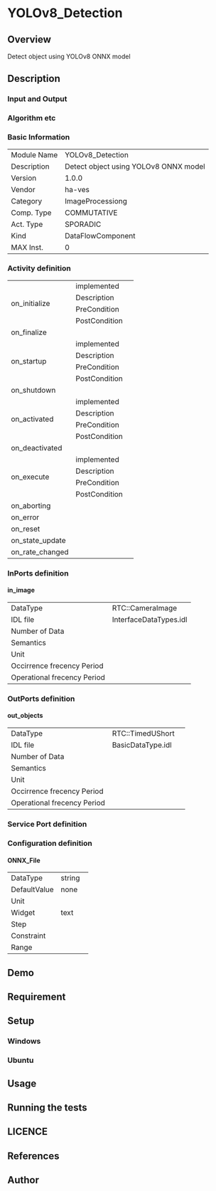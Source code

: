﻿# YOLOv8_Detection

## Overview

Detect object using YOLOv8 ONNX model

## Description



### Input and Output



### Algorithm etc



### Basic Information

|  |  |
----|---- 
| Module Name | YOLOv8_Detection |
| Description | Detect object using YOLOv8 ONNX model |
| Version | 1.0.0 |
| Vendor | ha-ves |
| Category | ImageProcessiong |
| Comp. Type | COMMUTATIVE |
| Act. Type | SPORADIC |
| Kind | DataFlowComponent |
| MAX Inst. | 0 |

### Activity definition

<table>
  <tr>
    <td rowspan="4">on_initialize</td>
    <td colspan="2">implemented</td>
    <tr>
      <td>Description</td>
      <td></td>
    </tr>
    <tr>
      <td>PreCondition</td>
      <td></td>
    </tr>
    <tr>
      <td>PostCondition</td>
      <td></td>
    </tr>
  </tr>
  <tr>
    <td>on_finalize</td>
    <td colspan="2"></td>
  </tr>
  <tr>
    <td rowspan="4">on_startup</td>
    <td colspan="2">implemented</td>
    <tr>
      <td>Description</td>
      <td></td>
    </tr>
    <tr>
      <td>PreCondition</td>
      <td></td>
    </tr>
    <tr>
      <td>PostCondition</td>
      <td></td>
    </tr>
  </tr>
  <tr>
    <td>on_shutdown</td>
    <td colspan="2"></td>
  </tr>
  <tr>
    <td rowspan="4">on_activated</td>
    <td colspan="2">implemented</td>
    <tr>
      <td>Description</td>
      <td></td>
    </tr>
    <tr>
      <td>PreCondition</td>
      <td></td>
    </tr>
    <tr>
      <td>PostCondition</td>
      <td></td>
    </tr>
  </tr>
  <tr>
    <td>on_deactivated</td>
    <td colspan="2"></td>
  </tr>
  <tr>
    <td rowspan="4">on_execute</td>
    <td colspan="2">implemented</td>
    <tr>
      <td>Description</td>
      <td></td>
    </tr>
    <tr>
      <td>PreCondition</td>
      <td></td>
    </tr>
    <tr>
      <td>PostCondition</td>
      <td></td>
    </tr>
  </tr>
  <tr>
    <td>on_aborting</td>
    <td colspan="2"></td>
  </tr>
  <tr>
    <td>on_error</td>
    <td colspan="2"></td>
  </tr>
  <tr>
    <td>on_reset</td>
    <td colspan="2"></td>
  </tr>
  <tr>
    <td>on_state_update</td>
    <td colspan="2"></td>
  </tr>
  <tr>
    <td>on_rate_changed</td>
    <td colspan="2"></td>
  </tr>
</table>

### InPorts definition

#### in_image



<table>
  <tr>
    <td>DataType</td>
    <td>RTC::CameraImage</td>
    <td></td>
  </tr>
  <tr>
    <td>IDL file</td>
    <td colspan="2">InterfaceDataTypes.idl</td>
  </tr>
  <tr>
    <td>Number of Data</td>
    <td colspan="2"></td>
  </tr>
  <tr>
    <td>Semantics</td>
    <td colspan="2"></td>
  </tr>
  <tr>
    <td>Unit</td>
    <td colspan="2"></td>
  </tr>
  <tr>
    <td>Occirrence frecency Period</td>
    <td colspan="2"></td>
  </tr>
  <tr>
    <td>Operational frecency Period</td>
    <td colspan="2"></td>
  </tr>
</table>


### OutPorts definition

#### out_objects



<table>
  <tr>
    <td>DataType</td>
    <td>RTC::TimedUShort</td>
    <td></td>
  </tr>
  <tr>
    <td>IDL file</td>
    <td colspan="2">BasicDataType.idl</td>
  </tr>
  <tr>
    <td>Number of Data</td>
    <td colspan="2"></td>
  </tr>
  <tr>
    <td>Semantics</td>
    <td colspan="2"></td>
  </tr>
  <tr>
    <td>Unit</td>
    <td colspan="2"></td>
  </tr>
  <tr>
    <td>Occirrence frecency Period</td>
    <td colspan="2"></td>
  </tr>
  <tr>
    <td>Operational frecency Period</td>
    <td colspan="2"></td>
  </tr>
</table>


### Service Port definition


### Configuration definition

#### ONNX_File




<table>
  <tr>
    <td>DataType</td>
    <td colspan="2">string</td>
  </tr>
  <tr>
    <td>DefaultValue</td>
    <td>none</td>
    <td></td>
  </tr>
  <tr>
    <td>Unit</td>
    <td></td>
    <td></td>
  </tr>
  <tr>
    <td>Widget</td>
    <td colspan="2">text</td>
  </tr>
  <tr>
    <td>Step</td>
    <td colspan="2"></td>
  </tr>
  <tr>
    <td>Constraint</td>
    <td></td>
    <td></td>
  </tr>
  <tr>
    <td>Range</td>
    <td colspan="2"></td>
  </tr>
</table>


## Demo

## Requirement

## Setup

### Windows

### Ubuntu

## Usage

## Running the tests

## LICENCE




## References




## Author


